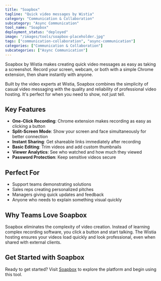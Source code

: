 ```yaml
---
title: "Soapbox"
tagline: "Quick video messages by Wistia"
category: "Communication & Collaboration"
subcategory: "Async Communication"
tool_name: "Soapbox"
deployment_status: "deployed"
image: "/images/tools/soapbox-placeholder.jpg"
tags: ["communication-collaboration", "async-communication"]
categories: ["Communication & Collaboration"]
subcategories: ["Async Communication"]
---
```

Soapbox by Wistia makes creating quick video messages as easy as taking a screenshot. Record your screen, webcam, or both with a simple Chrome extension, then share instantly with anyone.

Built by the video experts at Wistia, Soapbox combines the simplicity of casual video messaging with the quality and reliability of professional video hosting. It's perfect for when you need to show, not just tell.

## Key Features
- **One-Click Recording**: Chrome extension makes recording as easy as clicking a button
- **Split-Screen Mode**: Show your screen and face simultaneously for better connection
- **Instant Sharing**: Get shareable links immediately after recording
- **Basic Editing**: Trim videos and add custom thumbnails
- **Viewer Analytics**: See who watched and how much they viewed
- **Password Protection**: Keep sensitive videos secure

## Perfect For
- Support teams demonstrating solutions
- Sales reps creating personalized pitches
- Managers giving quick updates and feedback
- Anyone who needs to explain something visual quickly

## Why Teams Love Soapbox
Soapbox eliminates the complexity of video creation. Instead of learning complex recording software, you click a button and start talking. The Wistia hosting ensures your videos load quickly and look professional, even when shared with external clients.

## Get Started with Soapbox

Ready to get started? Visit [Soapbox](https://wistia.com/soapbox) to explore the platform and begin using this tool.